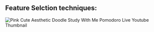 <h2> Feature Selction techniques: </h2>

![Pink Cute Aesthetic Doodle Study With Me Pomodoro Live Youtube Thumbnail](https://user-images.githubusercontent.com/101155921/225148358-524b2b02-fec0-4ac2-b7bb-4baabec1cbb8.png)

